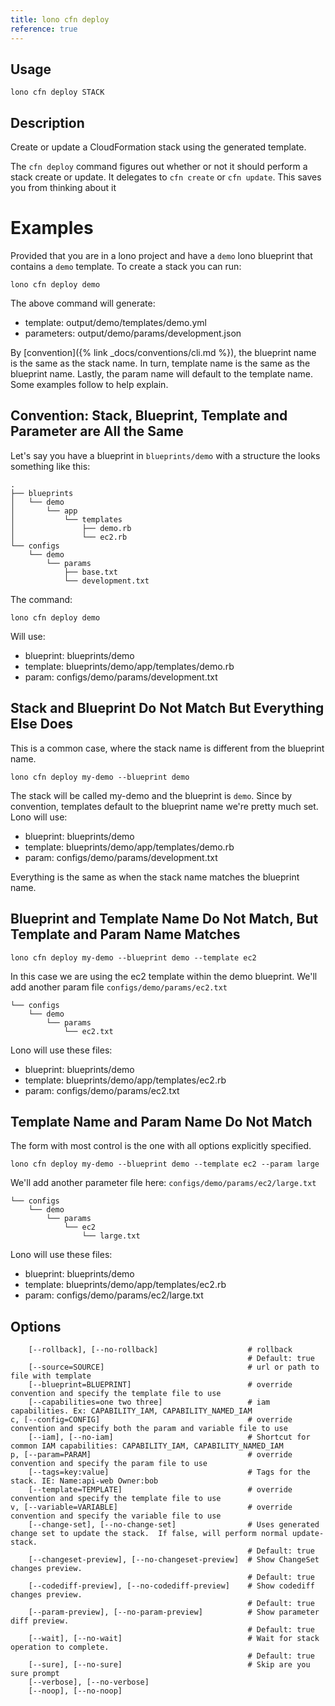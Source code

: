 ```yaml
---
title: lono cfn deploy
reference: true
---
```


## Usage

    lono cfn deploy STACK

## Description

Create or update a CloudFormation stack using the generated template.

The `cfn deploy` command figures out whether or not it should perform a stack create or update. It delegates to `cfn create` or `cfn update`.  This saves you from thinking about it

# Examples

Provided that you are in a lono project and have a `demo` lono blueprint that contains a `demo` template.  To create a stack you can run:

    lono cfn deploy demo

The above command will generate:

* template:   output/demo/templates/demo.yml
* parameters: output/demo/params/development.json

By [convention]({% link _docs/conventions/cli.md %}), the blueprint name is the same as the stack name. In turn, template name is the same as the blueprint name. Lastly, the param name will default to the template name.  Some examples follow to help explain.

## Convention: Stack, Blueprint, Template and Parameter are All the Same

Let's say you have a blueprint in `blueprints/demo` with a structure the looks something like this:

    .
    ├── blueprints
    │   └── demo
    │       └── app
    │           └── templates
    │               ├── demo.rb
    │               └── ec2.rb
    └── configs
        └── demo
            └── params
                ├── base.txt
                └── development.txt

The command:

    lono cfn deploy demo

Will use:

* blueprint: blueprints/demo
* template: blueprints/demo/app/templates/demo.rb
* param: configs/demo/params/development.txt

## Stack and Blueprint Do Not Match But Everything Else Does

This is a common case, where the stack name is different from the blueprint name.

    lono cfn deploy my-demo --blueprint demo

The stack will be called my-demo and the blueprint is `demo`.  Since by convention, templates default to the blueprint name we're pretty much set.  Lono will use:

* blueprint: blueprints/demo
* template: blueprints/demo/app/templates/demo.rb
* param: configs/demo/params/development.txt

Everything is the same as when the stack name matches the blueprint name.

## Blueprint and Template Name Do Not Match, But Template and Param Name Matches

    lono cfn deploy my-demo --blueprint demo --template ec2

In this case we are using the ec2 template within the demo blueprint.  We'll add another param file `configs/demo/params/ec2.txt`

    └── configs
        └── demo
            └── params
                └── ec2.txt

Lono will use these files:

* blueprint: blueprints/demo
* template: blueprints/demo/app/templates/ec2.rb
* param: configs/demo/params/ec2.txt

## Template Name and Param Name Do Not Match

The form with most control is the one with all options explicitly specified.

    lono cfn deploy my-demo --blueprint demo --template ec2 --param large

We'll add another parameter file here: `configs/demo/params/ec2/large.txt`

    └── configs
        └── demo
            └── params
                └── ec2
                    └── large.txt

Lono will use these files:

* blueprint: blueprints/demo
* template: blueprints/demo/app/templates/ec2.rb
* param: configs/demo/params/ec2/large.txt


## Options

```
    [--rollback], [--no-rollback]                    # rollback
                                                     # Default: true
    [--source=SOURCE]                                # url or path to file with template
    [--blueprint=BLUEPRINT]                          # override convention and specify the template file to use
    [--capabilities=one two three]                   # iam capabilities. Ex: CAPABILITY_IAM, CAPABILITY_NAMED_IAM
c, [--config=CONFIG]                                 # override convention and specify both the param and variable file to use
    [--iam], [--no-iam]                              # Shortcut for common IAM capabilities: CAPABILITY_IAM, CAPABILITY_NAMED_IAM
p, [--param=PARAM]                                   # override convention and specify the param file to use
    [--tags=key:value]                               # Tags for the stack. IE: Name:api-web Owner:bob
    [--template=TEMPLATE]                            # override convention and specify the template file to use
v, [--variable=VARIABLE]                             # override convention and specify the variable file to use
    [--change-set], [--no-change-set]                # Uses generated change set to update the stack.  If false, will perform normal update-stack.
                                                     # Default: true
    [--changeset-preview], [--no-changeset-preview]  # Show ChangeSet changes preview.
                                                     # Default: true
    [--codediff-preview], [--no-codediff-preview]    # Show codediff changes preview.
                                                     # Default: true
    [--param-preview], [--no-param-preview]          # Show parameter diff preview.
                                                     # Default: true
    [--wait], [--no-wait]                            # Wait for stack operation to complete.
                                                     # Default: true
    [--sure], [--no-sure]                            # Skip are you sure prompt
    [--verbose], [--no-verbose]                      
    [--noop], [--no-noop]                            
```

